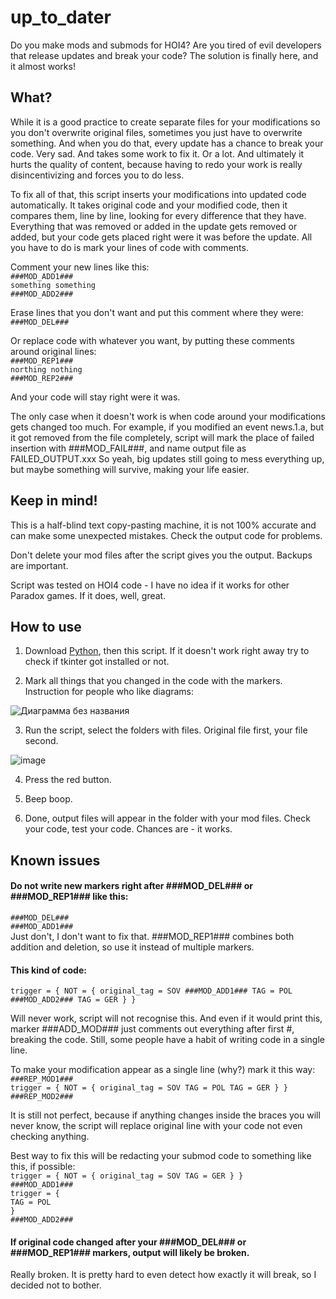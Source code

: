 # up_to_dater
Do you make mods and submods for HOI4? Are you tired of evil developers that release updates and break your code? The solution is finally here, and it almost works!

## What?
While it is a good practice to create separate files for your modifications so you don't overwrite original files, sometimes you just have to overwrite something. And when you do that, every update has a chance to break your code. 
Very sad. And takes some work to fix it. Or a lot. 
And ultimately it hurts the quality of content, because having to redo your work is really disincentivizing and forces you to do less.

To fix all of that, this script inserts your modifications into updated code automatically. It takes original code and your modified code, then it compares them, line by line, looking for every difference that they have. Everything that was removed or added in the update gets removed or added, but your code gets placed right were it was before the update. All you have to do is mark your lines of code with comments.

Comment your new lines like this:\
`###MOD_ADD1###`   
`something something`\
`###MOD_ADD2###`

Erase lines that you don't want and put this comment where they were:\
`###MOD_DEL###`

Or replace code with whatever you want, by putting these comments around original lines:\
`###MOD_REP1###`   
`northing nothing`\
`###MOD_REP2###`

And your code will stay right were it was.

The only case when it doesn't work is when code around your modifications gets changed too much. 
For example, if you modified an event news.1.a, but it got removed from the file completely, script will mark the place of failed insertion with ###MOD_FAIL###, and name output file as FAILED_OUTPUT.xxx
So yeah, big updates still going to mess everything up, but maybe something will survive, making your life easier.

## Keep in mind! 
This is a half-blind text copy-pasting machine, it is not 100% accurate and can make some unexpected mistakes. Check the output code for problems.

Don't delete your mod files after the script gives you the output. Backups are important. 

Script was tested on HOI4 code - I have no idea if it works for other Paradox games. If it does, well, great.

## How to use
1. Download [Python](https://www.python.org/downloads/), then this script. If it doesn't work right away try to check if tkinter got installed or not.

2. Mark all things that you changed in the code with the markers. Instruction for people who like diagrams:

![Диаграмма без названия](https://github.com/kristalium/up_to_dater/assets/163107856/299d75ad-283c-4124-8598-391bfb9faf03)

3. Run the script, select the folders with files. Original file first, your file second.

![image](https://github.com/kristalium/up_to_dater/assets/163107856/55a16a58-c6ad-4aa9-8f22-5239d9985051)

4. Press the red button.

5. Beep boop.

6. Done, output files will appear in the folder with your mod files. Check your code, test your code. Chances are - it works.

## Known issues

#### Do not write new markers right after ###MOD_DEL### or ###MOD_REP1### like this:
`###MOD_DEL###`\
`###MOD_ADD1###`\
Just don't, I don't want to fix that. ###MOD_REP1### combines both addition and deletion, so use it instead of multiple markers. 

#### This kind of code: 
`trigger = { NOT = { original_tag = SOV ###MOD_ADD1### TAG = POL ###MOD_ADD2### TAG = GER } }`

Will never work, script will not recognise this. And even if it would print this, marker ###ADD_MOD### just comments out everything after first #, breaking the code.
Still, some people have a habit of writing code in a single line.

To make your modification appear as a single line (why?) mark it this way:\
`###REP_MOD1###`\
`trigger = { NOT = { original_tag = SOV TAG = POL TAG = GER } }`\
`###REP_MOD2###` 

It is still not perfect, because if anything changes inside the braces you will never know, the script will replace original line with your code not even checking anything.

Best way to fix this will be redacting your submod code to something like this, if possible:\
`trigger = { NOT = { original_tag = SOV TAG = GER } }`\
`###MOD_ADD1###`\
`trigger = {`\
`TAG = POL`\
`}`\
`###MOD_ADD2###`

#### If original code changed after your ###MOD_DEL### or ###MOD_REP1### markers, output will likely be broken.
Really broken. It is pretty hard to even detect how exactly it will break, so I decided not to bother.
